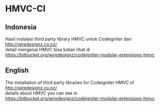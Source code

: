 HMVC-CI
=======

Indonesia
---------
Hasil instalasi third party library HMVC untuk Codeigniter dari http://wiredesignz.co.nz/ <br/>
detail mengenai HMVC bisa kalian lihat di https://bitbucket.org/wiredesignz/codeigniter-modular-extensions-hmvc

English
---------
The installation of third party libraries for Codeigniter HMVC of http://wiredesignz.co.nz/ <br/>
details about HMVC you can see in https://bitbucket.org/wiredesignz/codeigniter-modular-extensions-hmvc
